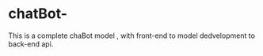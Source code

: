 # chatBot-

This is a complete chaBot model , with front-end to model dedvelopment to back-end api.
